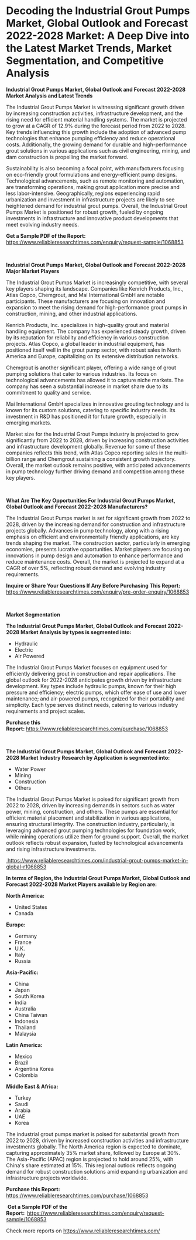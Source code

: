 <p><h1>Decoding the Industrial Grout Pumps Market, Global Outlook and Forecast 2022-2028 Market: A Deep Dive into the Latest Market Trends, Market Segmentation, and Competitive Analysis</h1></p><p><strong>Industrial Grout Pumps Market, Global Outlook and Forecast 2022-2028 Market Analysis and Latest Trends</strong></p>
<p><p>The Industrial Grout Pumps Market is witnessing significant growth driven by increasing construction activities, infrastructure development, and the rising need for efficient material handling systems. The market is projected to grow at a CAGR of 12.9% during the forecast period from 2022 to 2028. Key trends influencing this growth include the adoption of advanced pump technologies that enhance pumping efficiency and reduce operational costs. Additionally, the growing demand for durable and high-performance grout solutions in various applications such as civil engineering, mining, and dam construction is propelling the market forward.</p><p>Sustainability is also becoming a focal point, with manufacturers focusing on eco-friendly grout formulations and energy-efficient pump designs. Technological advancements, such as remote monitoring and automation, are transforming operations, making grout application more precise and less labor-intensive. Geographically, regions experiencing rapid urbanization and investment in infrastructure projects are likely to see heightened demand for industrial grout pumps. Overall, the Industrial Grout Pumps Market is positioned for robust growth, fueled by ongoing investments in infrastructure and innovative product developments that meet evolving industry needs.</p></p>
<p><strong>Get a Sample PDF of the Report:&nbsp;</strong> <a href="https://www.reliableresearchtimes.com/enquiry/request-sample/1068853?utm_campaign=3520&utm_medium=2&utm_source=Github&utm_content=ia&utm_term=21032025&utm_id=industrial-grout-pumps-market-global-outlook-and-forecast-2022-2028">https://www.reliableresearchtimes.com/enquiry/request-sample/1068853</a></p>
<p>&nbsp;</p>
<p><strong>Industrial Grout Pumps Market, Global Outlook and Forecast 2022-2028 Major Market Players</strong></p>
<p><p>The Industrial Grout Pumps Market is increasingly competitive, with several key players shaping its landscape. Companies like Kenrich Products, Inc., Atlas Copco, Chemgrout, and Mai International GmbH are notable participants. These manufacturers are focusing on innovation and expansion to meet the rising demand for high-performance grout pumps in construction, mining, and other industrial applications.</p><p>Kenrich Products, Inc. specializes in high-quality grout and material handling equipment. The company has experienced steady growth, driven by its reputation for reliability and efficiency in various construction projects. Atlas Copco, a global leader in industrial equipment, has positioned itself well in the grout pump sector, with robust sales in North America and Europe, capitalizing on its extensive distribution networks.</p><p>Chemgrout is another significant player, offering a wide range of grout pumping solutions that cater to various industries. Its focus on technological advancements has allowed it to capture niche markets. The company has seen a substantial increase in market share due to its commitment to quality and service.</p><p>Mai International GmbH specializes in innovative grouting technology and is known for its custom solutions, catering to specific industry needs. Its investment in R&D has positioned it for future growth, especially in emerging markets.</p><p>Market size for the Industrial Grout Pumps industry is projected to grow significantly from 2022 to 2028, driven by increasing construction activities and infrastructure development globally. Revenue for some of these companies reflects this trend, with Atlas Copco reporting sales in the multi-billion range and Chemgrout sustaining a consistent growth trajectory. Overall, the market outlook remains positive, with anticipated advancements in pump technology further driving demand and competition among these key players.</p></p>
<p>&nbsp;</p>
<p><strong>What Are The Key Opportunities For Industrial Grout Pumps Market, Global Outlook and Forecast 2022-2028 Manufacturers?</strong></p>
<p><p>The Industrial Grout Pumps market is set for significant growth from 2022 to 2028, driven by the increasing demand for construction and infrastructure projects globally. Advances in pump technology, along with a rising emphasis on efficient and environmentally friendly applications, are key trends shaping the market. The construction sector, particularly in emerging economies, presents lucrative opportunities. Market players are focusing on innovations in pump design and automation to enhance performance and reduce maintenance costs. Overall, the market is projected to expand at a CAGR of over 5%, reflecting robust demand and evolving industry requirements.</p></p>
<p><strong>Inquire or Share Your Questions If Any Before Purchasing This Report:</strong> <a href="https://www.reliableresearchtimes.com/enquiry/pre-order-enquiry/1068853?utm_campaign=3520&utm_medium=2&utm_source=Github&utm_content=ia&utm_term=21032025&utm_id=industrial-grout-pumps-market-global-outlook-and-forecast-2022-2028">https://www.reliableresearchtimes.com/enquiry/pre-order-enquiry/1068853</a></p>
<p>&nbsp;</p>
<p><strong>Market Segmentation</strong></p>
<p><strong>The Industrial Grout Pumps Market, Global Outlook and Forecast 2022-2028 Market Analysis by types is segmented into:</strong></p>
<p><ul><li>Hydraulic</li><li>Electric</li><li>Air Powered</li></ul></p>
<p><p>The Industrial Grout Pumps Market focuses on equipment used for efficiently delivering grout in construction and repair applications. The global outlook for 2022-2028 anticipates growth driven by infrastructure development. Key types include hydraulic pumps, known for their high pressure and efficiency; electric pumps, which offer ease of use and lower maintenance; and air-powered pumps, recognized for their portability and simplicity. Each type serves distinct needs, catering to various industry requirements and project scales.</p></p>
<p><strong>Purchase this Report:&nbsp;</strong><a href="https://www.reliableresearchtimes.com/purchase/1068853?utm_campaign=3520&utm_medium=2&utm_source=Github&utm_content=ia&utm_term=21032025&utm_id=industrial-grout-pumps-market-global-outlook-and-forecast-2022-2028">https://www.reliableresearchtimes.com/purchase/1068853</a></p>
<p>&nbsp;</p>
<p><strong>The Industrial Grout Pumps Market, Global Outlook and Forecast 2022-2028 Market Industry Research by Application is segmented into:</strong></p>
<p><ul><li>Water Power</li><li>Mining</li><li>Construction</li><li>Others</li></ul></p>
<p><p>The Industrial Grout Pumps Market is poised for significant growth from 2022 to 2028, driven by increasing demands in sectors such as water power, mining, construction, and others. These pumps are essential for efficient material placement and stabilization in various applications, ensuring structural integrity. The construction industry, particularly, is leveraging advanced grout pumping technologies for foundation work, while mining operations utilize them for ground support. Overall, the market outlook reflects robust expansion, fueled by technological advancements and rising infrastructure investments.</p></p>
<p><a href="https://www.reliableresearchtimes.com/industrial-grout-pumps-market-in-global-r1068853?utm_campaign=3520&utm_medium=2&utm_source=Github&utm_content=ia&utm_term=21032025&utm_id=industrial-grout-pumps-market-global-outlook-and-forecast-2022-2028">&nbsp;https://www.reliableresearchtimes.com/industrial-grout-pumps-market-in-global-r1068853</a></p>
<p><strong>In terms of Region, the Industrial Grout Pumps Market, Global Outlook and Forecast 2022-2028 Market Players available by Region are:</strong></p>
<p>
    <p> <strong> North America: </strong>
        <ul>
            <li>United States</li>
            <li>Canada</li>
        </ul>
        </p> 
    <p> <strong> Europe: </strong>
        <ul>
            <li>Germany</li>
            <li>France</li>
            <li>U.K.</li>
            <li>Italy</li>
            <li>Russia</li>
        </ul>
        </p> 
    <p> <strong> Asia-Pacific: </strong>
        <ul>
            <li>China</li>
            <li>Japan</li>
            <li>South Korea</li>
            <li>India</li>
            <li>Australia</li>
            <li>China Taiwan</li>
            <li>Indonesia</li>
            <li>Thailand</li>
            <li>Malaysia</li>
        </ul>
        </p> 
    <p> <strong> Latin America: </strong>
        <ul>
            <li>Mexico</li>
            <li>Brazil</li>
            <li>Argentina Korea</li>
            <li>Colombia</li>
        </ul>
        </p> 
    <p> <strong> Middle East & Africa: </strong>
        <ul>
            <li>Turkey</li>
            <li>Saudi</li>
            <li>Arabia</li>
            <li>UAE</li>
            <li>Korea</li>
        </ul>
    </p>
    </p>
<p><p>The industrial grout pumps market is poised for substantial growth from 2022 to 2028, driven by increased construction activities and infrastructure investments globally. The North America region is expected to dominate, capturing approximately 35% market share, followed by Europe at 30%. The Asia-Pacific (APAC) region is projected to hold around 25%, with China's share estimated at 15%. This regional outlook reflects ongoing demand for robust construction solutions amid expanding urbanization and infrastructure projects worldwide.</p></p>
<p><strong>Purchase this Report: </strong><a href="https://www.reliableresearchtimes.com/purchase/1068853?utm_campaign=3520&utm_medium=2&utm_source=Github&utm_content=ia&utm_term=21032025&utm_id=industrial-grout-pumps-market-global-outlook-and-forecast-2022-2028">https://www.reliableresearchtimes.com/purchase/1068853</a></p>
<p>&nbsp;<strong>Get a Sample PDF of the Report:&nbsp;&nbsp;</strong><a href="https://www.reliableresearchtimes.com/enquiry/request-sample/1068853?utm_campaign=3520&utm_medium=2&utm_source=Github&utm_content=ia&utm_term=21032025&utm_id=industrial-grout-pumps-market-global-outlook-and-forecast-2022-2028">https://www.reliableresearchtimes.com/enquiry/request-sample/1068853</a></p>
<p><strong></strong></p>
<p>Check more reports on <a href="https://www.reliableresearchtimes.com/?utm_campaign=3520&utm_medium=2&utm_source=Github&utm_content=ia&utm_term=21032025&utm_id=industrial-grout-pumps-market-global-outlook-and-forecast-2022-2028">https://www.reliableresearchtimes.com/</a></p>